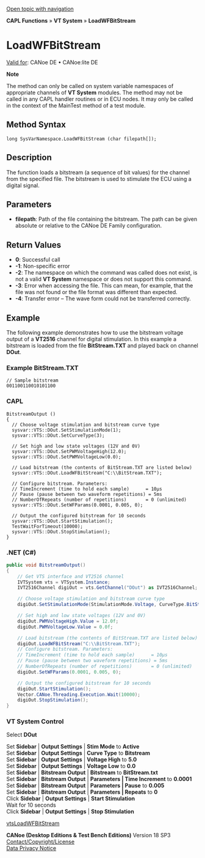 [Open topic with navigation](../../../../../CANoeDEFamily.htm#Topics/CAPLFunctions/VTSystem/Functions/CAPLfunctionVTSLoadWFBitStream.md)

**CAPL Functions** » **VT System** » **LoadWFBitStream**

# LoadWFBitStream

[Valid for](../../../Shared/FeatureAvailability.md): CANoe DE • CANoe:lite DE

**Note**

The method can only be called on system variable namespaces of appropriate channels of **VT System** modules. The method may not be called in any CAPL handler routines or in ECU nodes. It may only be called in the context of the MainTest method of a test module.

## Method Syntax

`long SysVarNamespace.LoadWFBitStream (char filepath[]);`

## Description

The function loads a bitstream (a sequence of bit values) for the channel from the specified file. The bitstream is used to stimulate the ECU using a digital signal.

## Parameters

- **filepath**: Path of the file containing the bitstream. The path can be given absolute or relative to the CANoe DE Family configuration.

## Return Values

- **0**: Successful call
- **-1**: Non-specific error
- **-2**: The namespace on which the command was called does not exist, is not a valid **VT System** namespace or does not support this command.
- **-3**: Error when accessing the file. This can mean, for example, that the file was not found or the file format was different than expected.
- **-4**: Transfer error – The wave form could not be transferred correctly.

## Example

The following example demonstrates how to use the bitstream voltage output of a **VT2516** channel for digital stimulation. In this example a bitstream is loaded from the file **BitStream.TXT** and played back on channel **DOut**.

### Example BitStream.TXT

```plaintext
// Sample bitstream
001100110010101100
```

### CAPL

```plaintext
BitstreamOutput ()
{
  // Choose voltage stimulation and bitstream curve type
  sysvar::VTS::DOut.SetStimulationMode(1);
  sysvar::VTS::DOut.SetCurveType(3);

  // Set high and low state voltages (12V and 0V)
  sysvar::VTS::DOut.SetPWMVoltageHigh(12.0);
  sysvar::VTS::DOut.SetPWMVoltageLow(0.0);

  // Load bitstream (the contents of BitStream.TXT are listed below)
  sysvar::VTS::DOut.LoadWFBitStream("C:\\BitStream.TXT");

  // Configure bitstream. Parameters:
  // TimeIncrement (time to hold each sample)      = 10µs
  // Pause (pause between two waveform repetitions) = 5ms
  // NumberOfRepeats (number of repetitions)       = 0 (unlimited)
  sysvar::VTS::DOut.SetWFParams(0.0001, 0.005, 0);

  // Output the configured bitstream for 10 seconds
  sysvar::VTS::DOut.StartStimulation();
  TestWaitForTimeout(10000);
  sysvar::VTS::DOut.StopStimulation();
}
```

### .NET (C#)

```csharp
public void BitstreamOutput()
{
    // Get VTS interface and VT2516 channel
    IVTSystem vts = VTSystem.Instance;
    IVT2516Channel digiOut = vts.GetChannel("DOut") as IVT2516Channel;

    // Choose voltage stimulation and bitstream curve type
    digiOut.SetStimulationMode(StimulationMode.Voltage, CurveType.BitStream);

    // Set high and low state voltages (12V and 0V)
    digiOut.PWMVoltageHigh.Value = 12.0f;
    digiOut.PWMVoltageLow.Value = 0.0f;

    // Load bitstream (the contents of BitStream.TXT are listed below)
    digiOut.LoadWFBitStream("C:\\BitStream.TXT");
    // Configure bitstream. Parameters:
    // TimeIncrement (time to hold each sample)      = 10µs
    // Pause (pause between two waveform repetitions) = 5ms
    // NumberOfRepeats (number of repetitions)       = 0 (unlimited)
    digiOut.SetWFParams(0.0001, 0.005, 0);

    // Output the configured bitstream for 10 seconds
    digiOut.StartStimulation();
    Vector.CANoe.Threading.Execution.Wait(10000);
    digiOut.StopStimulation();
}
```

### VT System Control

Select **DOut**

Set **Sidebar** | **Output Settings** | **Stim Mode** to **Active**  
Set **Sidebar** | **Output Settings** | **Curve Type** to **Bitstream**  
Set **Sidebar** | **Output Settings** | **Voltage High** to **5.0**  
Set **Sidebar** | **Output Settings** | **Voltage Low** to **0.0**  
Set **Sidebar** | **Bitstream Output** | **Bitstream** to **BitStream.txt**  
Set **Sidebar** | **Bitstream Output** | **Parameters | Time Increment** to **0.0001**  
Set **Sidebar** | **Bitstream Output** | **Parameters | Pause** to **0.005**  
Set **Sidebar** | **Bitstream Output** | **Parameters | Repeats** to **0**  
Click **Sidebar** | **Output Settings** | **Start Stimulation**  
Wait for 10 seconds  
Click **Sidebar** | **Output Settings** | **Stop Stimulation**

[vtsLoadWFBitStream](CAPLfunctionVTSvtsLoadWFBitStream.md)

**CANoe (Desktop Editions & Test Bench Editions)** Version 18 SP3  
[Contact/Copyright/License](../../../Shared/ContactCopyrightLicense.md)  
[Data Privacy Notice](https://www.vector.com/int/en/company/get-info/privacy-policy/)
